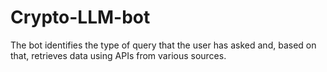 # Crypto-LLM-bot
The bot identifies the type of query that the user has asked and, based on that, retrieves data using APIs from various sources.
